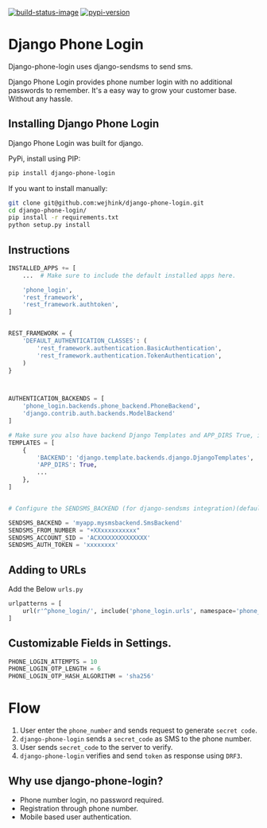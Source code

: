 [![build-status-image]][travis]
[![pypi-version]][pypi]

# Django Phone Login

Django-phone-login uses django-sendsms to send sms.

Django Phone Login provides phone number login with no additional passwords to remember.
It's a easy way to grow your customer base. Without any hassle.


## Installing Django Phone Login

Django Phone Login was built for django.

PyPi, install using PIP:

```bash
pip install django-phone-login
```

If you want to install manually:

```bash
git clone git@github.com:wejhink/django-phone-login.git
cd django-phone-login/
pip install -r requirements.txt
python setup.py install
```

## Instructions

```python
INSTALLED_APPS += [
    ...  # Make sure to include the default installed apps here.

    'phone_login',
    'rest_framework',
    'rest_framework.authtoken',
]


REST_FRAMEWORK = {
    'DEFAULT_AUTHENTICATION_CLASSES': (
        'rest_framework.authentication.BasicAuthentication',
        'rest_framework.authentication.TokenAuthentication',
    )
}



AUTHENTICATION_BACKENDS = [
    'phone_login.backends.phone_backend.PhoneBackend',
    'django.contrib.auth.backends.ModelBackend'
]

# Make sure you also have backend Django Templates and APP_DIRS True, if you want to use default OTP Template.
TEMPLATES = [
    {
        'BACKEND': 'django.template.backends.django.DjangoTemplates',
        'APP_DIRS': True,
        ...
    },
]


# Configure the SENDSMS_BACKEND (for django-sendsms integration)(defaults to 'sendsms.backends.console.SmsBackend')

SENDSMS_BACKEND = 'myapp.mysmsbackend.SmsBackend'
SENDSMS_FROM_NUMBER = "+XXxxxxxxxxxx" 
SENDSMS_ACCOUNT_SID = 'ACXXXXXXXXXXXXXX'
SENDSMS_AUTH_TOKEN = 'xxxxxxxx' 

```

## Adding to URLs

Add the Below `urls.py`

```python
urlpatterns = [
    url(r'^phone_login/', include('phone_login.urls', namespace='phone_login'),),
]
```

## Customizable Fields in Settings.

```python
PHONE_LOGIN_ATTEMPTS = 10
PHONE_LOGIN_OTP_LENGTH = 6
PHONE_LOGIN_OTP_HASH_ALGORITHM = 'sha256'
```


# Flow
1. User enter the `phone_number` and sends request to generate `secret code`.
1. `django-phone-login` sends a `secret_code` as SMS to the phone number.
1. User sends `secret_code` to the server to verify.
1. `django-phone-login` verifies and send `token` as response using `DRF3`.



## Why use django-phone-login?

+ Phone number login, no password required.
+ Registration through phone number.
+ Mobile based user authentication.


[build-status-image]: https://secure.travis-ci.org/wejhink/django-phone-login.svg?branch=master
[travis]: http://travis-ci.org/wejhink/django-phone-login?branch=master
[pypi-version]: https://img.shields.io/pypi/v/django-phone-login.svg
[pypi]: https://pypi.python.org/pypi/django-phone-login
